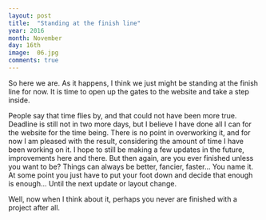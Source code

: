 ```yaml
---
layout: post
title:  "Standing at the finish line"
year: 2016
month: November
day: 16th
image:  06.jpg
comments: true
---
```


So here we are. As it happens, I think we just might be standing at the finish line for now. It is time to open up the
gates to the website and take a step inside.

People say that time flies by, and that could not have been more true. Deadline is still not in two more days,
but I believe I have done all I can for the website for the time being. There is no point in overworking it, and
for now I am pleased with the result, considering the amount of time I have been working on it. I hope to still
be making a few updates in the future, improvements here and there. But then again, are you ever finished unless
you want to be? Things can always be better, fancier, faster... You name it. At some point you just have to put
your foot down and decide that enough is enough... Until the next update or layout change.

Well, now when I think about it, perhaps you never are finished with a project after all.
